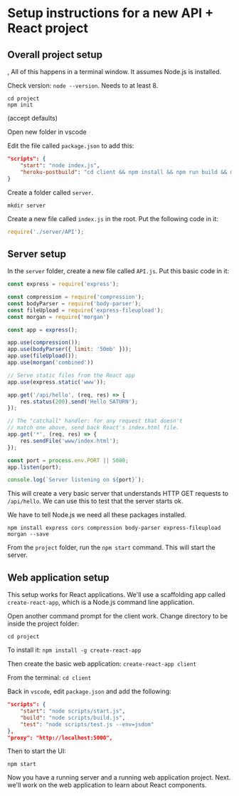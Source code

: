 # Setup instructions for a new API + React project

## Overall project setup
, 
All of this happens in a terminal window. It assumes Node.js is installed.

Check version: `node --version`. Needs to at least 8.

```
cd project
npm init
```
(accept defaults)

Open new folder in vscode

Edit the file called `package.json` to add this:

```json
"scripts": {
    "start": "node index.js",
    "heroku-postbuild": "cd client && npm install && npm run build && mv build ../www"
}
```

Create a folder called `server`.

```
mkdir server
```

Create a new file called `index.js` in the root. Put the following code in it:
```javascript
require('./server/API');
```

## Server setup

In the `server` folder, create a new file called `API.js`. Put this basic code in it:

```javascript
const express = require('express');

const compression = require('compression');
const bodyParser = require('body-parser');
const fileUpload = require('express-fileupload');
const morgan = require('morgan')

const app = express();

app.use(compression());
app.use(bodyParser({ limit: '50mb' }));
app.use(fileUpload());
app.use(morgan('combined'))

// Serve static files from the React app
app.use(express.static('www'));

app.get('/api/hello', (req, res) => {
    res.status(200).send('Hello SATURN');
});

// The "catchall" handler: for any request that doesn't
// match one above, send back React's index.html file.
app.get('*', (req, res) => {
    res.sendFile('www/index.html');
});

const port = process.env.PORT || 5000;
app.listen(port);

console.log(`Server listening on ${port}`);
```

This will create a very basic server that understands HTTP GET requests to `/api/hello`. We can use this to test that the server starts ok.

We have to tell Node.js we need all these packages installed.

```
npm install express cors compression body-parser express-fileupload morgan --save
```

From the `project` folder, run the `npm start` command. This will start the server.

## Web application setup

This setup works for React applications. We'll use a scaffolding app called `create-react-app`, which is a Node.js command line application.

Open another command prompt for the client work. Change directory to be inside the project folder:
```
cd project
```

To install it:
`npm install -g create-react-app`

Then create the basic web application:
`create-react-app client`

From the terminal: `cd client`

Back in `vscode`, edit `package.json` and add the following:

```json
"scripts": {
    "start": "node scripts/start.js",
    "build": "node scripts/build.js",
    "test": "node scripts/test.js --env=jsdom"
},
"proxy": "http://localhost:5000",
```

Then to start the UI:
```
npm start
```

Now you have a running server and a running web application project. Next. we'll work on the web application to learn about React components.


